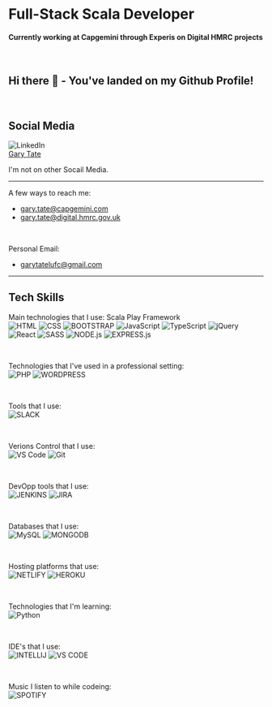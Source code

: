 # Full-Stack Scala Developer
#### Currently working at Capgemini through Experis on Digital HMRC projects

<br>

## Hi there 👋 - You've landed on my Github Profile!

<br>

## Social Media
![LinkedIn](https://img.shields.io/badge/LinkedIn-0077B5?style=for-the-badge&logo=linkedin&logoColor=white)
<br>
[Gary Tate](https://www.linkedin.com/in/gary-tate-124307209/)

I'm not on other Socail Media.

<hr>

A few ways to reach me: 
- gary.tate@capgemini.com
- gary.tate@digital.hmrc.gov.uk

<br>

Personal Email: <br>
- garytatelufc@gmail.com

<hr>

## Tech Skills

Main technologies that I use:
Scala 
Play Framework
<br>
![HTML](https://img.shields.io/badge/HTML5-E34F26?style=for-the-badge&logo=html5&logoColor=white)
![CSS](https://img.shields.io/badge/-css3-1572B6?&style=for-the-badge&logo=css3&logoColor=white)
![BOOTSTRAP](https://img.shields.io/badge/Bootstrap-563D7C?style=for-the-badge&logo=bootstrap&logoColor=white)
![JavaScript](https://img.shields.io/badge/-javascript-F7DF1E?&style=for-the-badge&logo=javascript&logoColor=black)
![TypeScript](https://img.shields.io/badge/TypeScript-007ACC?style=for-the-badge&logo=typescript&logoColor=white)
![jQuery](https://img.shields.io/badge/jQuery-0769AD?style=for-the-badge&logo=jquery&logoColor=white)
![React](https://img.shields.io/badge/-ReactJS-grey?&style=for-the-badge&logo=react&logoColor=61DAFB) 
![SASS](https://img.shields.io/badge/Sass-CC6699?style=for-the-badge&logo=sass&logoColor=white)
![NODE.js](https://img.shields.io/badge/Node.js-43853D?style=for-the-badge&logo=node.js&logoColor=white)
![EXPRESS.js](https://img.shields.io/badge/Express.js-404D59?style=for-the-badge)

<br>

Technologies that I've used in a professional setting:
<br>
![PHP](https://img.shields.io/badge/PHP-777BB4?style=for-the-badge&logo=php&logoColor=white)
![WORDPRESS](https://img.shields.io/badge/Wordpress-21759B?style=for-the-badge&logo=wordpress&logoColor=white)

<br>

Tools that I use:
<br>![SLACK](https://img.shields.io/badge/Slack-4A154B?style=for-the-badge&logo=slack&logoColor=white)

<br>

Verions Control that I use:
<br>
![VS Code](https://img.shields.io/badge/-VSCode-007ACC?&style=for-the-badge&logo=visual-studio-code&logoColor=white) 
![Git](https://img.shields.io/badge/-Git-F05032?&style=for-the-badge&logo=git&logoColor=white)

<br>

DevOpp tools that I use:
<br>
![JENKINS](https://img.shields.io/badge/Jenkins-D24939?style=for-the-badge&logo=Jenkins&logoColor=white)
![JIRA](https://img.shields.io/badge/Jira-0052CC?style=for-the-badge&logo=Jira&logoColor=white)

<br>

Databases that I use:
<br>
![MySQL](https://img.shields.io/badge/MySQL-00000F?style=for-the-badge&logo=mysql&logoColor=white)
![MONGODB](https://img.shields.io/badge/MongoDB-4EA94B?style=for-the-badge&logo=mongodb&logoColor=white)

<br>

Hosting platforms that use:
<br>
![NETLIFY](https://img.shields.io/badge/Netlify-00C7B7?style=for-the-badge&logo=netlify&logoColor=white)
![HEROKU](https://img.shields.io/badge/Heroku-430098?style=for-the-badge&logo=heroku&logoColor=white)

<br>

Technologies that I'm learning:
<br>
![Python](https://img.shields.io/badge/Python-3776AB?style=for-the-badge&logo=python&logoColor=white)

<br>

IDE's that I use:
<br>
![INTELLIJ](https://img.shields.io/badge/IntelliJ_IDEA-000000.svg?style=for-the-badge&logo=intellij-idea&logoColor=white)
![VS CODE](https://img.shields.io/badge/Visual_Studio_Code-0078D4?style=for-the-badge&logo=visual%20studio%20code&logoColor=white)

<br>

Music I listen to while codeing:
<br>
![SPOTIFY](https://img.shields.io/badge/Spotify-1ED760?&style=for-the-badge&logo=spotify&logoColor=white)
